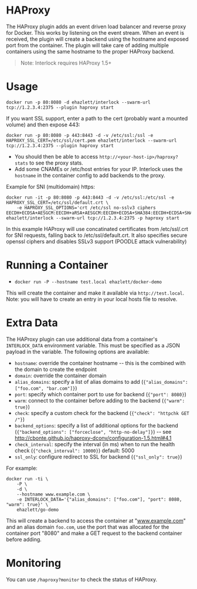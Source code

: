 # HAProxy
The HAProxy plugin adds an event driven load balancer and reverse proxy for
Docker.  This works by listening on the event stream.  When an event is received,
the plugin will create a backend using the hostname and exposed port from the
container.  The plugin will take care of adding multiple containers using
the same hostname to the proper HAProxy backend.

 > Note: Interlock requires HAProxy 1.5+

# Usage
`docker run -p 80:8080 -d ehazlett/interlock --swarm-url tcp://1.2.3.4:2375 --plugin haproxy start`

If you want SSL support, enter a path to the cert (probably want a mounted volume) and then expose 443:

`docker run -p 80:8080 -p 443:8443 -d -v /etc/ssl:/ssl -e HAPROXY_SSL_CERT=/etc/ssl/cert.pem ehazlett/interlock --swarm-url tcp://1.2.3.4:2375 --plugin haproxy start`

- You should then be able to access `http://<your-host-ip>/haproxy?stats` to see the proxy stats.
- Add some CNAMEs or /etc/host entries for your IP.  Interlock uses the `hostname` in the container config to add backends to the proxy.

Example for SNI (multidomain) https:

```
docker run -it -p 80:8080 -p 443:8443 -d -v /etc/ssl:/etc/ssl -e HAPROXY_SSL_CERT=/etc/ssl/default.crt \
    -e HAPROXY_SSL_OPTIONS='crt /etc/ssl no-sslv3 ciphers EECDH+ECDSA+AESGCM:EECDH+aRSA+AESGCM:EECDH+ECDSA+SHA384:EECDH+ECDSA+SHA256:EECDH+aRSA+SHA384:EECDH+aRSA+SHA256:EECDH+aRSA+RC4:EECDH:EDH+aRSA:RC4:!aNULL:!eNULL:!LOW:!3DES:!MD5:!EXP:!PSK:!SRP:!DSS' ehazlett/interlock --swarm-url tcp://1.2.3.4:2375 -p haproxy start
```

In this example HAProxy will use concatinated certificates from /etc/ssl/<hostname>.crt for SNI requests, falling back to /etc/ssl/default.crt.  It also specifies secure openssl ciphers and disables SSLv3 support (POODLE attack vulnerability)

# Running a Container
- `docker run -P --hostname test.local ehazlett/docker-demo`

This will create the container and make it available via `http://test.local`.
Note: you will have to create an entry in your local hosts file to resolve.

# Extra Data
The HAProxy plugin can use additional data from a container's `INTERLOCK_DATA` 
environment variable.  This must be specified as a JSON payload in the variable.
The following options are available:

- `hostname`: override the container hostname -- this is the combined with the domain to create the endpoint
- `domain`: override the container domain
- `alias_domains`: specify a list of alias domains to add (`{"alias_domains": ["foo.com", "bar.com"]}`)
- `port`: specify which container port to use for backend (`{"port": 8080}`)
- `warm`: connect to the container before adding to the backend (`{"warm": true}`)
- `check`: specify a custom check for the backend (`{"check": "httpchk GET /"}`)
- `backend_options`: specify a list of additional options for the backend (`{"backend_options": ["forceclose", "http-no-delay"]}`) -- see http://cbonte.github.io/haproxy-dconv/configuration-1.5.html#4.1
- `check_interval`: specify the interval (in ms) when to run the health check (`{"check_interval": 10000}`)  default: 5000
- `ssl_only`: configure redirect to SSL for backend (`{"ssl_only": true}`)

For example:

```
docker run -ti \
    -P \
    -d \
    --hostname www.example.com \
    -e INTERLOCK_DATA='{"alias_domains": ["foo.com"], "port": 8080, "warm": true}' \
    ehazlett/go-demo
```

This will create a backend to access the container at "www.example.com" and an alias domain `foo.com`, use the port that was allocated for the container port "8080" and make a GET request to the backend container before adding.

# Monitoring
You can use `/haproxy?monitor` to check the status of HAProxy.
